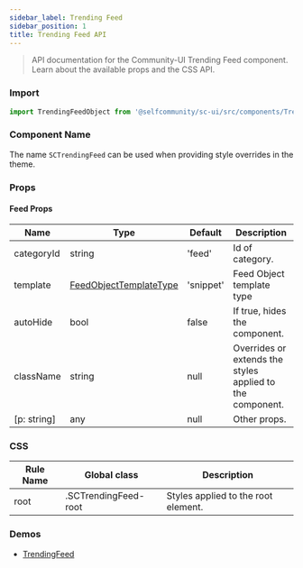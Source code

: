 ```yaml
---
sidebar_label: Trending Feed
sidebar_position: 1
title: Trending Feed API
---
```


> API documentation for the Community-UI Trending Feed component. Learn about the available props and the CSS API.

### Import 

```jsx
import TrendingFeedObject from '@selfcommunity/sc-ui/src/components/TrendingFeed';
```

### Component Name

The name `SCTrendingFeed` can be used when providing style overrides in the theme.


### Props

#### Feed Props

|Name|Type|Default|Description|
|---|---|---|---|
|categoryId|string|'feed'|Id of category.|
|template|[FeedObjectTemplateType](../Types/feed/#feedobjecttemplatetype)|'snippet'|Feed Object template type|
|autoHide|bool|false|If true, hides the component.|
|className|string|null|Overrides or extends the styles applied to the component.|
|[p: string]|any|null|Other props.|


### CSS

|Rule Name|Global class|Description|
|---|---|---|
|root|.SCTrendingFeed-root|Styles applied to the root element.|

### Demos

- [TrendingFeed](../Components/trendingfeed)